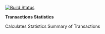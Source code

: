 [![Build Status](https://travis-ci.org/tasdemirbahadir/transactions-statistics.svg?branch=master)](https://travis-ci.org/tasdemirbahadir/transactions-statistics)
<br>

**Transactions Statistics**

Calculates Statistics Summary of Transactions
